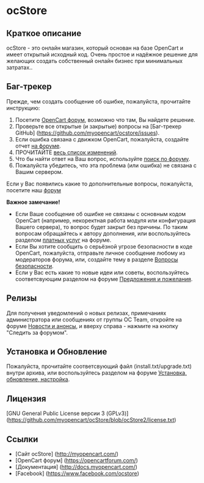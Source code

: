 # ocStore

## Краткое описание

ocStore - это онлайн магазин, который основан на базе OpenCart и имеет открытый исходный код. Очень простое и надёжное решение для желающих создать собственный онлайн бизнес при минимальных затратах..

## Баг-трекер

Прежде, чем создать сообщение об ошибке, пожалуйста, прочитайте инструкцию:

 1. Посетите [OpenCart форум](https://opencartforum.com/), возможно что там, Вы найдете решение.
 2. Проверьте все открытые (и закрытые) вопросы на [Баг-трекер GitHub] (https://github.com/myopencart/ocstore/issues).
 3. Если ошибка связана с движком OpenCart, пожалуйста, создайте отчет [на форуме](https://opencartforum.com/forum/15-отчёты-об-ошибках/).
 4. ПРОЧИТАЙТЕ [весь список изменений](https://github.com/myopencart/ocStore/blob/ocStore2/changelog.md).
 5. Что бы найти ответ на Ваш вопрос, используйте [поиск по форуму](https://opencartforum.com/index.php?app=core&module=search).
 6. Пожалуйста убедитесь, что эта проблема (или ошибка) не связана с Вашим сервером.

Если у Вас появились какие то дополнительные вопросы, пожалуйста, посетите наш [форум](https://opencartforum.com/)

**Важное замечание!**
- Если Ваше сообщение об ошибке не связаны с основным кодом OpenCart (например, некоректная работа модуля или конфигурация Вашего сервера), то вопрос будет закрыт без причины. По таким вопросам обращайтесь к автору дополнения, или воспользуйтесь разделом [платных услуг](https://opencartforum.com/forum/22-услуги/) на форуме.
- Если Вы хотите сообщить о серьёзной угрозе безопасности в коде OpenCart, пожалуйста, отправьте личное сообщение любому из модераторов форума, или, создайте тему в разделе [Вопросы безопасности](https://opencartforum.com/forum/41-вопросы-безопасности/).
- Если у Вас есть какие то новые идеи или советы, воспользуйтесь соответсвующим разделом на форуме [Предложения и пожелания](https://opencartforum.com/forum/31-предложения-и-пожелания/).

## Релизы

Для получения уведомлений о новых релизах, примечаниях администратора или сообщениях от группы OC Team, откройте на форуме [Новости и анонсы](https://opencartforum.com/forum/3-новости-и-анонсы/), и вверху справа - нажмите на кнопку "Следить за форумом".

## Установка и Обновление

Пожалуйста, прочитайте соответсвующий файл (install.txt/upgrade.txt) внутри архива, или воспользуйтесь разделом на форуме [Установка, обновление, настройка](https://opencartforum.com/forum/6-установка-обновление-настройка/).

## Лицензия

[GNU General Public License версии 3 (GPLv3)] (https://github.com/myopencart/ocStore/blob/ocStore2/license.txt)

## Ссылки

- [Сайт ocStore] (http://myopencart.com/)
- [OpenCart форум] (https://opencartforum.com/)
- [Документация] (http://docs.myopencart.com/)
- [Facebook] (https://www.facebook.com/ocstore)